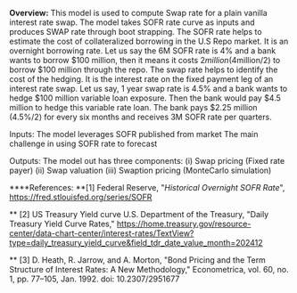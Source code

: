 **Overview:** This model is used to compute Swap rate for a plain vanilla interest rate swap. The model takes SOFR rate curve as inputs and produces SWAP rate through boot strapping. The SOFR rate helps to estimate the cost of collateralized borrowing in the U.S Repo market. It is an overnight borrowing rate. Let us say the 6M SOFR rate is 4% and a bank wants to borrow $100 million, then it means it costs $2 million ($4million/2) to borrow $100 million through the repo. The swap rate helps to identify the cost of the hedging. It is the interest rate on the fixed payment leg of an interest rate swap. Let us say, 1 year swap rate is 4.5% and a bank wants to hedge $100 million variable loan exposure. Then the bank would pay $4.5 million to hedge this variable rate loan. The bank pays $2.25 million (4.5%/2) for every six months and receives 3M SOFR rate per quarters.  

Inputs: The model leverages SOFR published from market The main challenge in using SOFR rate to forecast 

Outputs:
The model out has three components: 
(i) Swap pricing (Fixed rate payer) 
(ii) Swap valuation 
(iii) Swaption pricing (MonteCarlo simulation) 


****References:
**[1] Federal Reserve, "_Historical Overnight SOFR Rate_", https://fred.stlouisfed.org/series/SOFR

** [2] US Treasury Yield curve
U.S. Department of the Treasury, "Daily Treasury Yield Curve Rates," https://home.treasury.gov/resource-center/data-chart-center/interest-rates/TextView?type=daily_treasury_yield_curve&field_tdr_date_value_month=202412


** [3] D. Heath, R. Jarrow, and A. Morton, "Bond Pricing and the Term Structure of Interest Rates: A New Methodology," Econometrica, vol. 60, no. 1, pp. 77–105, Jan. 1992. doi: 10.2307/2951677 
